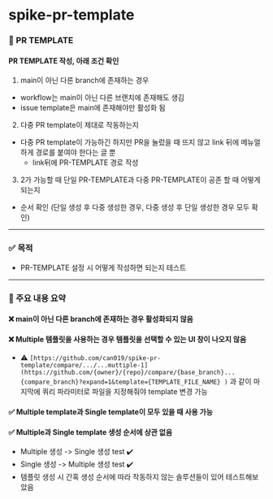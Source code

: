 # spike-pr-template
### 🌲 PR TEMPLATE
#### PR TEMPLATE 작성, 아래 조건 확인
1. main이 아닌 다른 branch에 존재하는 경우
  - workflow는 main이 아닌 다른 브랜치에 존재해도 생김
  - issue template은 main에 존재해야만 활성화 됨
2. 다중 PR template이 제대로 작동하는지
  - 다중 PR template이 가능하긴 하지만 PR을 눌렀을 때 뜨지 않고 link 뒤에 메뉴얼하게 경로를 붙여야 한다는 글 뿐
    - link뒤에 PR-TEMPLATE 경로 작성
3. 2가 가능할 때 단일 PR-TEMPLATE과 다중 PR-TEMPLATE이 공존 할 때 어떻게 되는지
  - 순서 확인 (단일 생성 후 다중 생성한 경우, 다중 생성 후 단일 생성한 경우 모두 확인)
---
### ✅ 목적
- PR-TEMPLATE 설정 시 어떻게 작성하면 되는지 테스트
---
### 🔎 주요 내용 요약
#### ❌ main이 아닌 다른 branch에 존재하는 경우 활성화되지 않음
#### ❌ Multiple 템플릿을 사용하는 경우 템플릿을 선택할 수 있는 UI 창이 나오지 않음
- ⚠️ `[https://github.com/can019/spike-pr-template/compare/.../...muttiple-1](https://github.com/{owner}/{repo}/compare/{base_branch}...{compare_branch}?expand=1&template={TEMPLATE_FILE_NAME}
)` 과 같이 마지막에 쿼리 파라미터로 파일을 지정해줘야 template 변경 가능
#### ✅ Multiple template과 Single template이 모두 있을 때 사용 가능
#### ✅ Multiple과 Single template 생성 순서에 상관 없음
- Multiple 생성 -> Single 생성 test ✔️
- Single 생성 -> Multiple 생성 test ✔️
- 템플릿 생성 시 간혹 생성 순서에 따라 작동하지 않는 솔루션들이 있어 테스트해보았음
